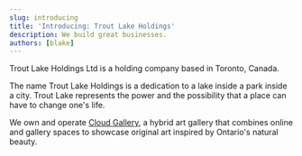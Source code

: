 ```yaml
---
slug: introducing
title: 'Introducing: Trout Lake Holdings'
description: We build great businesses.
authors: [blake]
---
```


Trout Lake Holdings Ltd is a holding company based in Toronto, Canada.

The name Trout Lake Holdings is a dedication to a lake inside a park inside a city. Trout Lake represents the power and the possibility that a place can have to change one's life.

We own and operate [Cloud Gallery](https://cloudgallery.ca/), a hybrid art gallery that combines online and gallery spaces to showcase original art inspired by Ontario's natural beauty.